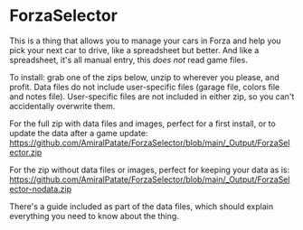 # ForzaSelector
This is a thing that allows you to manage your cars in Forza and help you pick your next car to drive, like a spreadsheet but better. And like a spreadsheet, it's all manual entry, this *does not* read game files.

To install: grab one of the zips below, unzip to wherever you please, and profit. Data files do not include user-specific files (garage file, colors file and notes file). User-specific files are not included in either zip, so you can't accidentally overwrite them.

For the full zip with data files and images, perfect for a first install, or to update the data after a game update: https://github.com/AmiralPatate/ForzaSelector/blob/main/_Output/ForzaSelector.zip

For the zip without data files or images, perfect for keeping your data as is: https://github.com/AmiralPatate/ForzaSelector/blob/main/_Output/ForzaSelector-nodata.zip

There's a guide included as part of the data files, which should explain everything you need to know about the thing.

